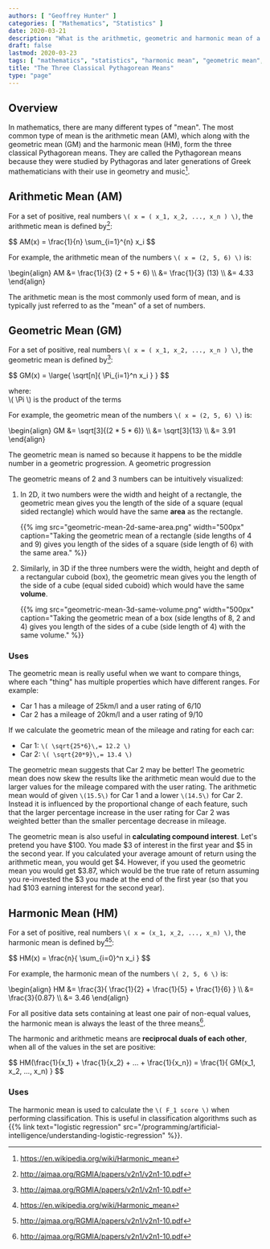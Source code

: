 ```yaml
---
authors: [ "Geoffrey Hunter" ]
categories: [ "Mathematics", "Statistics" ]
date: 2020-03-21
description: "What is the arithmetic, geometric and harmonic mean of a set of numbers, and why are they important?"
draft: false
lastmod: 2020-03-23
tags: [ "mathematics", "statistics", "harmonic mean", "geometric mean", "arithmetic mean", "classification", "f1 score", "pythagorean", "means" ]
title: "The Three Classical Pythagorean Means"
type: "page"
---
```


## Overview

In mathematics, there are many different types of "mean". The most common type of mean is the arithmetic mean (AM), which along with the geometric mean (GM) and the harmonic mean (HM), form the three classical Pythagorean means. They are called the Pythagorean means because they were studied by Pythagoras and later generations of Greek mathematicians with their use in geometry and music[^wikipedia-harmonic-mean].

## Arithmetic Mean (AM)

For a set of positive, real numbers `\( x = ( x_1, x_2, ..., x_n ) \)`, the arithmetic mean is defined by[^a-proof-mean-inequalities]:

<p>$$ AM(x) = \frac{1}{n} \sum_{i=1}^{n} x_i $$</p>

For example, the arithmetic mean of the numbers `\( x = (2, 5, 6) \)` is:

<p>\begin{align}
AM &= \frac{1}{3} (2 + 5 + 6) \\
   &= \frac{1}{3} (13) \\
   &= 4.33
\end{align}</p>

The arithmetic mean is the most commonly used form of mean, and is typically just referred to as the "mean" of a set of numbers.

## Geometric Mean (GM)

For a set of positive, real numbers `\( x = ( x_1, x_2, ..., x_n ) \)`, the geometric mean is defined by[^a-proof-mean-inequalities]:

<p>$$ GM(x) = \large{ \sqrt[n]{ \Pi_{i=1}^n x_i } } $$</p>

<p class="centered">
  where:<br>
  \( \Pi \) is the product of the terms
</p>

For example, the geometric mean of the numbers `\( x = (2, 5, 6) \)` is:

<p>\begin{align}
GM &= \sqrt[3]{(2 * 5 * 6)} \\
   &= \sqrt[3]{13} \\
   &= 3.91
\end{align}</p>

The geometric mean is named so because it happens to be the middle number in a geometric progression. A geometric progression

The geometric means of 2 and 3 numbers can be intuitively visualized:

1) In 2D, it two numbers were the width and height of a rectangle, the geometric mean gives you the length of the side of a square (equal sided rectangle) which would have the same **area** as the rectangle.

    {{% img src="geometric-mean-2d-same-area.png" width="500px" caption="Taking the geometric mean of a rectangle (side lengths of 4 and 9) gives you length of the sides of a square (side length of 6) with the same area." %}}

2) Similarly, in 3D if the three numbers were the width, height and depth of a rectangular cuboid (box), the geometric mean gives you the length of the side of a cube (equal sided cuboid) which would have the same **volume**.

    {{% img src="geometric-mean-3d-same-volume.png" width="500px" caption="Taking the geometric mean of a box (side lengths of 8, 2 and 4) gives you length of the sides of a cube (side length of 4) with the same volume." %}}

### Uses

The geometric mean is really useful when we want to compare things, where each "thing" has multiple properties which have different ranges. For example:

* Car 1 has a mileage of 25km/l and a user rating of 6/10
* Car 2 has a mileage of 20km/l and a user rating of 9/10

If we calculate the geometric mean of the mileage and rating for each car:

* Car 1: `\( \sqrt{25*6}\,= 12.2 \)`
* Car 2: `\( \sqrt{20*9}\,= 13.4 \)`

The geometric mean suggests that Car 2 may be better! The geometric mean does now skew the results like the arithmetic mean would due to the larger values for the mileage compared with the user rating. The arithmetic mean would of given `\(15.5\)` for Car 1 and a lower `\(14.5\)` for Car 2. Instead it is influenced by the proportional change of each feature, such that the larger percentage increase in the user rating for Car 2 was weighted better than the smaller percentage decrease in mileage.

The geometric mean is also useful in **calculating compound interest**. Let's pretend you have $100. You made $3 of interest in the first year and $5 in the second year. If you calculated your average amount of return using the arithmetic mean, you would get $4. However, if you used the geometric mean you would get $3.87, which would be the true rate of return assuming you re-invested the $3 you made at the end of the first year (so that you had $103 earning interest for the second year).

## Harmonic Mean (HM)

For a set of positive, real numbers `\( x = (x_1, x_2, ..., x_n) \)`, the harmonic mean is defined by[^wikipedia-harmonic-mean][^a-proof-mean-inequalities]:

<p>$$ HM(x) = \frac{n}{ \sum_{i=0}^n x_i } $$</p>

For example, the harmonic mean of the numbers `\( 2, 5, 6 \)` is:

<p>\begin{align}
HM &= \frac{3}{ \frac{1}{2} + \frac{1}{5} + \frac{1}{6} } \\
  &= \frac{3}{0.87} \\
  &= 3.46 
\end{align}</p>

For all positive data sets containing at least one pair of non-equal values, the harmonic mean is always the least of the three means[^a-proof-mean-inequalities].

The harmonic and arithmetic means are **reciprocal duals of each other**, when all of the values in the set are positive:

<p>$$ HM(\frac{1}{x_1} + \frac{1}{x_2} + ... + \frac{1}{x_n}) = \frac{1}{ GM(x_1, x_2, ..., x_n) } $$</p>

### Uses

The harmonic mean is used to calculate the `\( F_1 score \)` when performing classification. This is useful in classification algorithms such as {{% link text="logistic regression" src="/programming/artificial-intelligence/understanding-logistic-regression" %}}.

[^wikipedia-harmonic-mean]: https://en.wikipedia.org/wiki/Harmonic_mean
[^a-proof-mean-inequalities]: http://ajmaa.org/RGMIA/papers/v2n1/v2n1-10.pdf